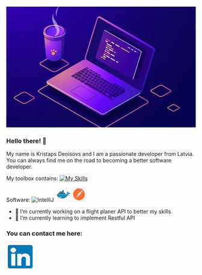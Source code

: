 ![First-programming-languages](https://github.com/DeKristaps/DeKristaps/blob/main/First-programming-languages.jpg)
### Hello there! 👋

My name is Kristaps Deņisovs and I am a passionate developer from Latvia. You can always find me on the road to becoming a better software developer. 


My toolbox contains:
[![My Skills](https://skillicons.dev/icons?i=java,spring,ruby,ts,html,css,gradle,maven,postgres,mysql)](https://skillicons.dev)

Software:
<img src="https://upload.wikimedia.org/wikipedia/commons/9/9c/IntelliJ_IDEA_Icon.svg" alt="IntelliJ" width="40" height="40" />
<img src="https://github.com/devicons/devicon/blob/master/icons/docker/docker-original.svg" alt="Docker" width="40" height="40" />
<img src="https://github.com/DeKristaps/DeKristaps/blob/main/postman.png" alt="Postman" width="40" height="40" />


- 🔭 I’m currently working on a flight planer API to better my skills
- 🌱 I’m currently learning to implement Restful API


### You can contact me here:

[![button](https://github.com/DeKristaps/DeKristaps/blob/main/LinkedIn.PNG)](https://www.linkedin.com/in/kristapsdenisovs/)



